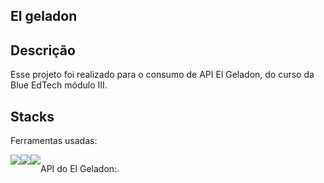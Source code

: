 ## El geladon

## Descrição
Esse projeto foi realizado para o consumo de API El Geladon, do curso da Blue EdTech módulo III. 

## Stacks
Ferramentas usadas:
<div style="display:flex">
<img src="https://img.icons8.com/color/48/000000/javascript--v1.png"/>
<img src="https://img.icons8.com/color/48/000000/html-5--v2.png"/>
<img src="https://img.icons8.com/color/48/000000/css3.png"/>

API do El Geladon:<a href="https://el-geladon-backend-by-ip.herokuapp.com/paletas/doc/" target="_blank"><img style="width:5%" src="./assets/favicon_io/favicon.ico" alt="ElGeladonIcon"></a>

